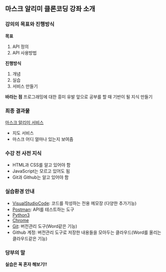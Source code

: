 ## 마스크 알리미 클론코딩 강좌 소개
### 강의의 목표와 진행방식
__목표__
1. API 정의
2. API 사용방법

__진행방식__
1. 개념
2. 실습
3. 서비스 만들기

__바라는 점__
프로그래밍에 대한 흥미 유발
앞으로 공부를 할 때 기반이 될 지식 만들기
### 최종 결과물
[마스크 알리미 서비스](https://mask-nearby.com/)
* 지도 서비스
* 마스크 어디 얼마나 있는지 보여줌
### 수강 전 사전 지식
* HTML과 CSS를 알고 있어야 함
* JavaScript는 모르고 있어도 됨
* Git과 Github는 알고 있어야 함
### 실습환경 안내
* [VisualStudioCode](http://code.visualstudio.com/): 코드를 작성하는 전용 메모장 (다양한 추가기능)
* [Postman](https://www.postman.com/downloads/): API를 테스트하는 도구
* [Python3](https://www.python.org/downloads/)
* [Chrome](https://www.google.com/intl/ko/chrome/)
* [Git](https://git-scm.com/downloads): 버전관리 도구(Word같은 기능)
* Github 계정: 버전관리 도구로 저장한 내용들을 모아두는 클라우드(Word를 올리는 클라우드같은 기능)
### 당부의 말
__실습은 꼭 혼자 해보기!!__
